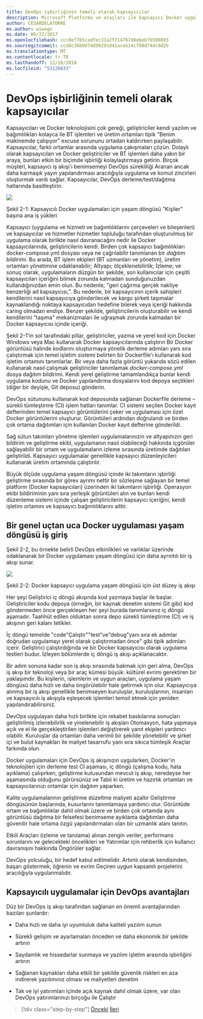 ```yaml
---
title: DevOps işbirliğinin temeli olarak kapsayıcılar
description: Microsoft Platformu ve araçları ile kapsayıcı Docker uygulaması yaşam
author: CESARDELATORRE
ms.author: wiwagn
ms.date: 09/22/2017
ms.openlocfilehash: ccc8ef765cadfec31a2f714767d8e6eb76508093
ms.sourcegitcommit: ccd8c36b0d74d99291d41aceb14cf98d74dc9d2b
ms.translationtype: MT
ms.contentlocale: tr-TR
ms.lasthandoff: 12/10/2018
ms.locfileid: "53126633"
---
```

# <a name="containers-as-the-foundation-for-devops-collaboration"></a>DevOps işbirliğinin temeli olarak kapsayıcılar

Kapsayıcıları ve Docker teknolojisini çok gereği, geliştiriciler kendi yazılım ve bağımlılıkları kolayca ile BT işlemleri ve üretim ortamları tipik "Benim makinemde çalışıyor" excuse sorununu ortadan kaldırırken paylaşabilir. Kapsayıcılar, farklı ortamlar arasında uygulama çakışmaları çözün. Dolaylı olarak kapsayıcıları ve Docker geliştiriciler ve BT işlemleri daha yakın bir araya, bunları etkin bir biçimde işbirliği kolaylaştırmaya getirin. Birçok müşteri, kapsayıcı iş akışı'ı benimsemeyi DevOps sürekliliği Aranan ancak daha karmaşık yayın yapılandırması aracılığıyla uygulama ve komut zincirleri oluşturmak vardı sağlar. Kapsayıcılar, DevOps derleme/test/dağıtma hatlarında basitleştirin.

![](./media/image1.png)

Şekil 2-1: Kapsayıcılı Docker uygulamaları için yaşam döngüsü "Kişiler" başına ana iş yükleri

Kapsayıcı (uygulama ve hizmeti ve bağımlılıklarını çerçeveleri ve bileşenleri) ve kapsayıcılar ve hizmetler hizmetler topluluğu tarafından oluşturulmuş bir uygulama olarak birlikte nasıl davranacağını nedir ile Docker kapsayıcılarında, geliştiricilerin kendi. Birden çok kapsayıcı bağımlılıkları docker-compose.yml dosyası veya ne çağrılabilir tanımlanan bir *dağıtım bildirimi*. Bu arada, BT işlem ekipleri (BT uzmanları ve yönetim), üretim ortamları yönetimine odaklanabilir; Altyapı; ölçeklenebilirlik; İzleme; ve sonuç olarak, uygulamaların düzgün bir şekilde, son kullanıcılar için çeşitli kapsayıcıları içeriğini bilmek zorunda kalmadan sunduğunuzdan kullandığınızdan emin olun. Bu nedenle, "geri çağırma gerçek nakliye benzerliği ad kapsayıcısı,". Bu nedenle, bir kapsayıcının içerik sahipleri kendilerini nasıl kapsayıcıya gönderilecek ve kargo şirketi taşımalar kaynaklandığı noktaya kapsayıcıdan hedefine bilerek veya içeriği hakkında caring olmadan endişe. Benzer şekilde, geliştiricilerin oluşturabilir ve kendi kendilerini "taşıma" mekanizmaları ile uğraşmak zorunda kalmadan bir Docker kapsayıcısı içinde içeriği.

Şekil 2-1'in sol tarafındaki pillar, geliştiriciler, yazma ve yerel kod için Docker Windows veya Mac kullanarak Docker kapsayıcılarında çalıştırın Bir Docker görüntüsü halinde kodlarını oluşturmaya yönelik derleme adımları yanı sıra çalıştırmak için temel işletim sistemi belirten bir Dockerfile'ı kullanarak kod işletim ortamını tanımlarlar. Bir veya daha fazla görüntü yukarıda sözü edilen kullanarak nasıl çalışmak geliştiriciler tanımlamak *docker-compose.yml* dosya dağıtım bildirimi. Kendi yerel geliştirme tamamlandıkça bunlar kendi uygulama kodunu ve Docker yapılandırma dosyalarını kod depoya seçtikleri (diğer bir deyişle, Git deposu) gönderin.

DevOps sütununu kullanarak kod deposunda sağlanan Dockerfile derleme – sürekli tümleştirme (CI) işlem hatları tanımlar. CI sistemi seçilen Docker kayıt defterinden temel kapsayıcı görüntülerini çeker ve uygulaması için özel Docker görüntülerini oluşturur. Görüntüleri ardından doğrulandı ve birden çok ortama dağıtımları için kullanılan Docker kayıt defterine gönderildi.

Sağ sütun takımları yönetme işlemleri uygulamalarınızın ve altyapınızın geri bildirim ve geliştirme ekibi, uygulamanın nasıl olabileceği hakkında içgörüler sağlayabilir bir ortam ve uygulamaların izleme sırasında üretimde dağıtılan geliştirildi. Kapsayıcı uygulamalar genellikle kapsayıcı düzenleyicileri kullanarak üretim ortamında çalıştırılır.

Büyük ölçüde uygulama yaşam döngüsü içinde iki takımların işbirliği geliştirme sırasında bir görev ayrımı nettir bir sözleşme sağlayan bir temel platform (Docker kapsayıcıları) üzerinden iki takımların işbirliği. Operasyon ekibi bildiriminin yanı sıra yerleşik görüntüleri alın ve bunları kendi düzenleme sistemi içinde çalışan geliştiricilerin kapsayıcı içeriğini, kendi işletim ortamını ve kapsayıcı bağımlılıklarını aittir.

## <a name="introduction-to-a-generic-end-to-end-docker-application-life-cycle-workflow"></a>Bir genel uçtan uca Docker uygulaması yaşam döngüsü iş giriş

Şekil 2-2, bu örnekte belirli DevOps etkinlikleri ve varlıklar üzerinde odaklanarak bir Docker uygulaması yaşam döngüsü için daha ayrıntılı bir iş akışı sunar.

![](./media/image2.png)

Şekil 2-2: Docker kapsayıcı uygulama yaşam döngüsü için üst düzey iş akışı

Her şeyi Geliştirici iç döngü akışında kod yazmaya başlar ile başlar. Geliştiriciler kodu depoya (örneğin, bir kaynak denetim sistemi Git gibi) kod göndermeden önce gerçekleşen her şeyi burada tanımlarsınız iç döngü aşamadır. Taahhüt edilen olduktan sonra depo sürekli tümleştirme (CI) ve iş akışının geri kalanı tetikler.

İç döngü temelde "code"Çalıştır""test"ve"debug"yanı sıra ek adımlar doğrudan uygulamayı yerel olarak çalıştırmadan önce" gibi tipik adımları içerir. Geliştirici çalıştırdığında ve bir Docker kapsayıcısı olarak uygulama testleri budur. İzleyen bölümlerde iç döngü iş akışı açıklanacaktır.

Bir adım sonuna kadar son iş akışı sırasında bakmak için geri alma, DevOps iş akışı bir teknoloji veya bir araç kümesi büyük: kültürel evrimi gerektiren bir yaklaşımdır. Bu kişilerin, işlemlerin ve uygun araçları, uygulama yaşam döngüsü daha hızlı ve daha öngörülebilir hale getirmek için olur. Kapsayıcıya alınmış bir iş akışı genellikle benimseyen kuruluşlar, kuruluşlarının, insanları ve kapsayıcılı iş akışıyla eşleşecek işlemleri temsil etmek için yeniden yapılandırabilirsiniz.

DevOps uygulayan daha hızlı birlikte için rekabet baskılarına sonuçları geliştirilmiş izlenebilirlik ve yinelenebilir iş akışları Otomasyon, hata yapmaya açık ve el ile gerçekleştirilen işlemleri değiştirerek yanıt ekipleri yardımcı olabilir. Kuruluşlar da ortamları daha verimli bir şekilde yönetebilir ve şirket içi ve bulut kaynakları ile maliyet tasarrufu yanı sıra sıkıca tümleşik Araçlar farkında olun.

Docker uygulamaları için DevOps iş akışınızın uygularken, Docker'ın teknolojileri için derleme test CI aşaması, iç döngü (çalışma kodu, hata ayıklama) çalışırken, geliştirme kutusundan mevcut iş akışı, neredeyse her aşamasında olduğunu görürsünüz ve Tabii ki üretim ve hazırlık ortamları ve kapsayıcılarınızı ortamlar için dağıtım yaparken.

Kalite uygulamalarının geliştirme düzeltme maliyeti azaltır Geliştirme döngüsünün başlarında, kusurlarını tanımlamaya yardımcı olur. Görüntüde ortam ve bağımlılıklar dahil olmak üzere ve birden çok ortamda aynı görüntüsü dağıtma bir felsefesi benimseme ayıklama dağıtımları daha güvenilir hale ortama özgü yapılandırmaları olan bir uzmanlık alanı tanıtın.

Etkili Araçları (izleme ve tanılama) alınan zengin veriler, performans sorunlarını ve gelecekteki öncelikleri ve Yatırımlar için rehberlik için kullanıcı davranışını hakkında Öngörüler sağlar.

DevOps yolculuğu, bir hedef kabul edilmelidir. Artımlı olarak kendisinden, başarı göstermek, öğrenin ve evrim Geçiren uygun kapsamlı projelerini aracılığıyla uygulanmalıdır.

## <a name="benefits-of-devops-for-containerized-applications"></a>Kapsayıcılı uygulamalar için DevOps avantajları

Düz bir DevOps iş akışı tarafından sağlanan en önemli avantajlarından bazıları şunlardır:

-   Daha hızlı ve daha iyi uyumluluk daha kaliteli yazılım sunun

-   Sürekli gelişim ve ayarlamaları önceden ve daha ekonomik bir şekilde artırın

-   Saydamlık ve hissedarlar sunmaya ve yazılım işletim arasında işbirliğini artırın

-   Sağlanan kaynakları daha etkili bir şekilde güvenlik riskleri en aza indirerek yazılımınız olması ve maliyetleri denetim

-   Tak ve iyi yatırımları içinde açık kaynak dahil olmak üzere, var olan DevOps yatırımlarınızı birçoğu ile Çalıştır

>[!div class="step-by-step"]
>[Önceki](index.md)
>[İleri](../Microsoft-platform-tools-containerized-apps/index.md)